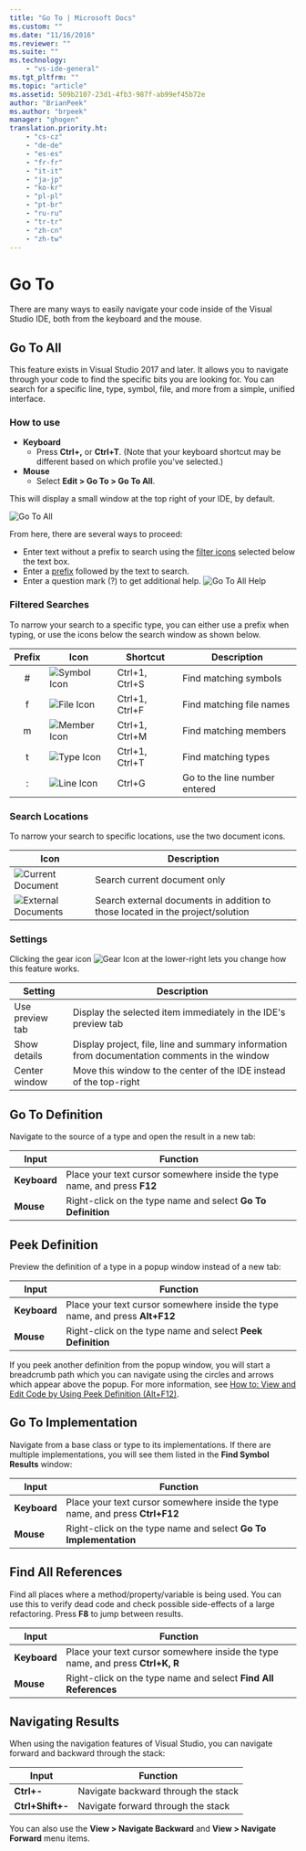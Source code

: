 ```yaml
---
title: "Go To | Microsoft Docs"
ms.custom: ""
ms.date: "11/16/2016"
ms.reviewer: ""
ms.suite: ""
ms.technology: 
    - "vs-ide-general"
ms.tgt_pltfrm: ""
ms.topic: "article"
ms.assetid: 509b2107-23d1-4fb3-987f-ab99ef45b72e
author: "BrianPeek"
ms.author: "brpeek"
manager: "ghogen"
translation.priority.ht: 
    - "cs-cz"
    - "de-de"
    - "es-es"
    - "fr-fr"
    - "it-it"
    - "ja-jp"
    - "ko-kr"
    - "pl-pl"
    - "pt-br"
    - "ru-ru"
    - "tr-tr"
    - "zh-cn"
    - "zh-tw"
---
```


# Go To
There are many ways to easily navigate your code inside of the Visual Studio IDE, both from the keyboard and the mouse.

<!-- VERSIONLESS -->
## Go To All
This feature exists in Visual Studio 2017 and later.  It allows you to navigate through your code to find the specific bits you are looking for.  You can search for a specific line, type, symbol, file, and more from a simple, unified interface.

### How to use
* **Keyboard**
  * Press **Ctrl+,** or **Ctrl+T**.  (Note that your keyboard shortcut may be different based on which profile you've selected.)
* **Mouse**
  * Select **Edit > Go To > Go To All**.

This will display a small window at the top right of your IDE, by default.

![Go To All](media/gotoall.png)

From here, there are several ways to proceed:
* Enter text without a prefix to search using the [filter icons](#filtered-searches) selected below the text box.
* Enter a [prefix](#filtered-searches) followed by the text to search.
* Enter a question mark (?) to get additional help.
  ![Go To All Help](media/gotoall_help.png)

### Filtered Searches
To narrow your search to a specific type, you can either use a prefix when typing, or use the icons below the search window as shown below.

Prefix | Icon | Shortcut | Description
:----: | ---- | -------- | ---
#      | ![Symbol Icon](media/gotoall_symbolicon.png) | Ctrl+1, Ctrl+S | Find matching symbols
f      | ![File Icon](media/gotoall_fileicon.png)     | Ctrl+1, Ctrl+F | Find matching file names
m      | ![Member Icon](media/gotoall_membericon.png) | Ctrl+1, Ctrl+M | Find matching members
t      | ![Type Icon](media/gotoall_typeicon.png)     | Ctrl+1, Ctrl+T | Find matching types
:      | ![Line Icon](media/gotoall_lineicon.png)     | Ctrl+G         | Go to the line number entered

### Search Locations
To narrow your search to specific locations, use the two document icons.

Icon | Description
---- | ---
![Current Document](media/gotoall_currentdocument.png) | Search current document only
![External Documents](media/gotoall_external.png) | Search external documents in addition to those located in the project/solution

### Settings
Clicking the gear icon ![Gear Icon](media/gotoall_gear.png) at the lower-right lets you change how this feature works.

Setting | Description
------- | ---
Use preview tab | Display the selected item immediately in the IDE's preview tab
Show details    | Display project, file, line and summary information from documentation comments in the window
Center window   | Move this window to the center of the IDE instead of the top-right
<!-- END VERSIONLESS -->

## Go To Definition
Navigate to the source of a type and open the result in a new tab:

Input        | Function 
------------ | ---
**Keyboard** | Place your text cursor somewhere inside the type name, and press **F12**
**Mouse**    | Right-click on the type name and select **Go To Definition**

## Peek Definition
Preview the definition of a type in a popup window instead of a new tab:

Input        | Function 
------------ | ---
**Keyboard** | Place your text cursor somewhere inside the type name, and press **Alt+F12**
**Mouse**    | Right-click on the type name and select **Peek Definition**

If you peek another definition from the popup window, you will start a breadcrumb path which you can navigate using the circles and arrows which appear above the popup.  For more information, see [How to: View and Edit Code by Using Peek Definition (Alt+F12)](how-to-view-and-edit-code-by-using-peek-definition-alt-plus-f12.md).

## Go To Implementation
Navigate from a base class or type to its implementations.  If there are multiple implementations, you will see them listed in the **Find Symbol Results** window:

Input        | Function 
------------ | ---
**Keyboard** | Place your text cursor somewhere inside the type name, and press **Ctrl+F12**
**Mouse**    | Right-click on the type name and select **Go To Implementation**

## Find All References
Find all places where a method/property/variable is being used.  You can use this to verify dead code and check possible side-effects of a large refactoring.  Press **F8** to jump between results.

Input        | Function 
------------ | ---
**Keyboard** | Place your text cursor somewhere inside the type name, and press **Ctrl+K, R**
**Mouse**    | Right-click on the type name and select **Find All References**

## Navigating Results
When using the navigation features of Visual Studio, you can navigate forward and backward through the stack:

Input        | Function 
------------ | ---
**Ctrl+-**          | Navigate backward through the stack
**Ctrl+Shift+-**    | Navigate forward through the stack

You can also use the **View > Navigate Backward** and **View > Navigate Forward** menu items.